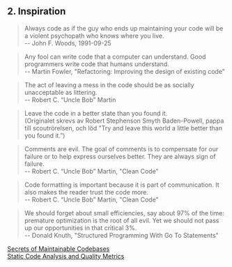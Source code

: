 ## 2. Inspiration

> Always code as if the guy who ends up maintaining your code will be a violent psychopath who knows where you live.  
-- John F. Woods, 1991-09-25
  
   
> Any fool can write code that a computer can understand. Good programmers write code that humans understand.   
-- Martin Fowler, "Refactoring: Improving the design of existing code"
  
   
> The act of leaving a mess in the code should be as socially unacceptable as littering.  
-- Robert C. “Uncle Bob” Martin
 
 
> Leave the code in a better state than you found it.  
> (Originalet skrevs av Robert Stephenson Smyth Baden-Powell, pappa till scoutrörelsen, och löd "Try and leave this world a little better than you found it.”)
 
  
> Comments are evil. The goal of comments is to compensate for our failure or to help express ourselves better. They are always sign of failure.   
-- Robert C. “Uncle Bob” Martin, "Clean Code" 
 
  
 
> Code formatting is important because it is part of communication. It also makes the reader trust the code more.  
-- Robert C. “Uncle Bob” Martin, "Clean Code"
   
    
> We should forget about small efficiencies, say about 97% of the time: premature optimization is the root of all evil. Yet we should not pass up our opportunities in that critical 3%.  
-- Donald Knuth, "Structured Programming With Go To Statements" 
  
    
[Secrets of Maintainable Codebases](http://www.daedtech.com/secrets-maintainable-codebases/)  
[Static Code Analysis and Quality Metrics](http://ardalis.com/static-code-analysis-and-quality-metrics)